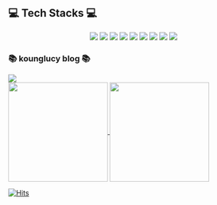 

## 💻︎ Tech Stacks 💻︎
<div align=center>
	<img src="https://img.shields.io/badge/java-007396?style=for-the-badge&logo=OpenJDK&logoColor=white">
	<img src="https://img.shields.io/badge/Spring-6DB33F?style=for-the-badge&logo=Spring&logoColor=white">
        <img src="https://img.shields.io/badge/springboot-6DB33F?style=for-the-badge&logo=springboot&logoColor=white">
	<img src="https://img.shields.io/badge/Spring Security-6DB33F?style=for-the-badge&logo=Spring Security&logoColor=white">
        <img src="https://img.shields.io/badge/JUnit5-25A162?style=for-the-badge&logo=JUnit5&logoColor=white">
	<img src="https://img.shields.io/badge/MySQL-4479A1?style=for-the-badge&logo=MySQL&logoColor=white">
        <img src="https://img.shields.io/badge/HTML5-E34F26?style=for-the-badge&logo=HTML5&logoColor=white">
	<img src="https://img.shields.io/badge/CSS3-1572B6?style=for-the-badge&logo=CSS3&logoColor=white">
        <img src="https://img.shields.io/badge/JavaScript-F7DF1E?style=for-the-badge&logo=JavaScript&logoColor=white">
    <br>
    </div>
    
### 📚 kounglucy blog 📚
<div align=flex;>
    <a href="https://sweetpumkin.tistory.com">
        <img src="https://img.shields.io/badge/Tistory-f89b00?style=for-the-badge&logo=Tistory&logoColor=white"> 
    </a>
    <br>
     </div>

     
<a href="https://github.com/kounglucy/github-readme-stats">
  <img height=200 align="center" src="https://github-readme-stats.vercel.app/api?username=kounglucy" />
</a>
<a href="https://github.com/kounglucy/convoychat">
  <img height=200 align="center" src="https://github-readme-stats.vercel.app/api/top-langs?username=kounglucy&layout=compact&langs_count=8&card_width=320" />
</a>


[![Hits](https://hits.seeyoufarm.com/api/count/incr/badge.svg?url=https%3A%2F%2Fgithub.com%2Fkounglucy&count_bg=%233D7EC8&title_bg=%23555555&icon=github.svg&icon_color=%23E7E7E7&title=hits&edge_flat=false)](https://hits.seeyoufarm.com)

